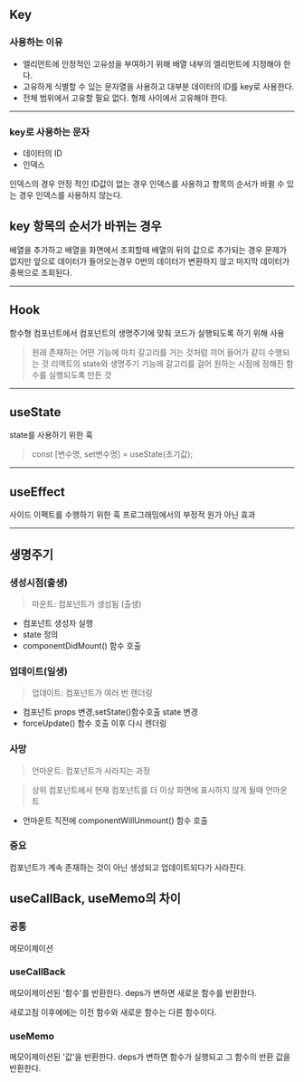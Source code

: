 ## Key

### 사용하는 이유

- 엘리먼트에 안정적인 고유성을 부여하기 위해 배열 내부의 엘리먼트에 지정해야 한다.
- 고유하게 식별할 수 있는 문자열을 사용하고 대부분 데이터의 ID를 key로 사용한다.
- 전체 범위에서 고유할 필요 없다. 형제 사이에서 고유해야 한다.

---

### key로 사용하는 문자

- 데이터의 ID
- 인덱스

인덱스의 경우 안정 적인 ID값이 없는 경우 인덱스를 사용하고
항목의 순서가 바뀔 수 있는 경우 인덱스를 사용하지 않는다.

## key 항목의 순서가 바뀌는 경우

배열을 추가하고 배열을 화면에서 조회할때 배열의 뒤의 값으로 추가되는 경우 문제가 없지만 앞으로 데이터가 들어오는경우 0번의 데이터가 변환하지 않고 마지막 데이터가 중복으로 조회된다.

---

## Hook

함수형 컴포넌트에서 컴포넌트의 생명주기에 맞춰 코드가 실행되도록 하기 위해 사용

> 원래 존재하는 어떤 기능에 마치 갈고리를 거는 것처럼 끼어 들어가 같이 수행되는 것
> 리액트의 state와 생명주기 기능에 갈고리를 걸어 원하는 시점에 정해진 함수를 실행되도록 만든 것

---

## useState

state를 사용하기 위한 훅

> const [변수명, set변수명] = useState(초기값);

---

## useEffect

사이드 이펙트를 수행하기 위한 훅
프로그래밍에서의 부정적 원가 아닌 효과

---

## 생명주기

### 생성시점(출생)

> 마운트: 컴포넌트가 생성됨 (출생)

- 컴포넌트 생성자 실행
- state 정의
- componentDidMount() 함수 호출

### 업데이트(일생)

> 업데이트: 컴포넌트가 여러 번 렌더링

- 컴포넌트 props 변경,setState()함수호출 state 변경
- forceUpdate() 함수 호출 이후 다시 렌더링

### 사망

> 언마운트: 컴포넌트가 사라지는 과정

> 상위 컴포넌트에서 현재 컴포넌트를 더 이상 화면에 표시하지 않게 될때 언마운트

- 언마운트 직전에 componentWillUnmount() 함수 호출

### 중요

컴포넌트가 계속 존재하는 것이 아닌 생성되고 업데이트되다가 사라진다.

## useCallBack, useMemo의 차이

### 공통

메모이제이션

### useCallBack

메모이제이션된 '함수'를 반환한다.
deps가 변하면 새로운 함수를 반환한다.

새로고침 이후에에는 이전 함수와 새로운 함수는 다른 함수이다.

### useMemo

메모이제이션된 '값'을 반환한다.
deps가 변하면 함수가 실행되고 그 함수의 반환 값을 반환한다.
